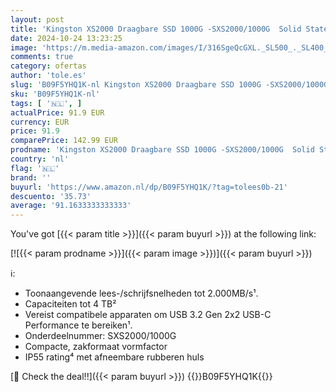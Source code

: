 ```yaml
---
layout: post
title: 'Kingston XS2000 Draagbare SSD 1000G -SXS2000/1000G  Solid State Drive'
date: 2024-10-24 13:23:25
image: 'https://m.media-amazon.com/images/I/316SgeQcGXL._SL500_._SL400_.jpg'
comments: true
category: ofertas
author: 'tole.es'
slug: 'B09F5YHQ1K-nl Kingston XS2000 Draagbare SSD 1000G -SXS2000/1000G Solid...'
sku: 'B09F5YHQ1K-nl'
tags: [ '🇳🇱', ]
actualPrice: 91.9 EUR
currency: EUR
price: 91.9
comparePrice: 142.99 EUR
prodname: 'Kingston XS2000 Draagbare SSD 1000G -SXS2000/1000G  Solid State Drive'
country: 'nl'
flag: '🇳🇱'
brand: ''
buyurl: 'https://www.amazon.nl/dp/B09F5YHQ1K/?tag=tolees0b-21'
descuento: '35.73'
average: '91.1633333333333'
---
```


You've got [{{< param title >}}]({{< param buyurl >}}) at the following link:

[![{{< param prodname >}}]({{< param image >}})]({{< param buyurl >}})

ℹ️:

- Toonaangevende lees-/schrijfsnelheden tot 2.000MB/s¹.
- Capaciteiten tot 4 TB²
- Vereist compatibele apparaten om USB 3.2 Gen 2x2 USB-C Performance te bereiken¹.
- Onderdeelnummer: SXS2000/1000G
- Compacte, zakformaat vormfactor
- IP55 rating⁴ met afneembare rubberen huls

[🛒 Check the deal!!]({{< param buyurl >}})
{{<world>}}B09F5YHQ1K{{</world>}}

